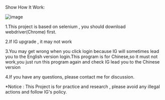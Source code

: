 Show How It Work:

![image](https://github.com/arleigh418/Automatic-IG-Like/blob/master/example/example.gif)






1.This project is based on selenium , you should download webdriver(Chrome) first.

2.If IG upgrade , it may not work

3.You may get wrong when you click login because IG will sometimes lead you to the English version login.This program is for Chinese,so it must not work,you just run this program again and check IG lead you to the Chinese version

4.If you have any questions, please contact me for discussion.

*Notice : This Project is for practice and research , please avoid any illegal actions and follow IG's policy.
